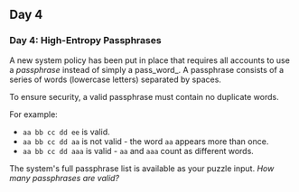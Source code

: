 ## Day 4

### Day 4: High-Entropy Passphrases

A new system policy has been put in place that requires all accounts to use a _passphrase_
instead of simply a pass_word_. A passphrase consists of a series of words (lowercase letters)
separated by spaces.

To ensure security, a valid passphrase must contain no duplicate words.

For example:

- `aa bb cc dd ee` is valid.
- `aa bb cc dd aa` is not valid - the word `aa` appears more than once.
- `aa bb cc dd aaa` is valid - `aa` and `aaa` count as different words.

The system's full passphrase list is available as your puzzle input.
_How many passphrases are valid?_

